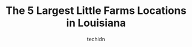 ---
layout: ampstory
image: https://i0.wp.com/paketmu.com/wp-content/uploads/2023/06/little-farms-market-guoco-tower-0-in-louisiana-1686368944.jpeg?resize=640,853
author: techidn
featured: false
description: Explore the diverse Little Farm scene in Louisiana, home to an incredible selection of 5 establishments catering to every taste. Whether youre in search of iconic favorites or undiscovered 
title: The 5 Largest Little Farms Locations in Louisiana
cover:
   title: The 5 Largest Little Farms Locations in Louisiana
   subtitle: RICKPATE
   background: https://paketmu.com/wp-content/uploads/2023/06/little-farms-market-guoco-tower-0-in-louisiana-1686368944.jpeg

pages: 
 - layout: thirds
   top: <h1>#1 Little Farms Market, Valley Point</h1>
   bottom: "<p>Was taking an evening walk with my husband and dog when we stumbled upon Little Farms at valley point! Was happy that the restaurant is pet friendly.Had the seafood lingu</p>"
   background: https://paketmu.com/wp-content/uploads/2023/06/little-farms-market-guoco-tower-1-in-louisiana-1686368944.jpeg
   backgroundblur: true
 - layout: thirds
   top: <h1>#2 Little Farms Market, Katong Point</h1>
   bottom: "<p>The bistro has a friendly ambience, wide, spacious and the staffs are very attentive. Food is of good quality and portion is generous. Only complaint is the price is a bi</p>"
   background: https://paketmu.com/wp-content/uploads/2023/06/little-farms-market-guoco-tower-2-in-louisiana-1686368945.jpeg
   cta:
      link: https://paketmu.com/the-5-largest-little-farms-locations-in-louisiana/
      text: The 5 Largest Little Farms Locations in Louisiana
 - layout: thirds
   top: <h1>#3 Little Farms Market, Guoco Tower</h1>
   bottom: "<p>Wow this is the place when you are looking for fresh and good quality fruit. The shop located at B2 level Guoco tower, near tanjung pagar mrt station entrance. Many optio</p>"
   background: https://paketmu.com/wp-content/uploads/2023/06/little-farms-market-guoco-tower-3-in-louisiana-1686368945.jpeg
   cta:
      link: https://paketmu.com/the-5-largest-little-farms-locations-in-louisiana/
      text: The 5 Largest Little Farms Locations in Louisiana
 - layout: thirds
   top: <h1>#4 Little Farms Market, Holland Village</h1>
   bottom: "<p>No. 3 Lor Liput, #01-04/05/06 Holland Piazza, Singapore 277725</p>"
   background: https://images.unsplash.com/photo-1540457036297-448b6b99e91c?ixlib=rb-4.0.3&ixid=MnwxMjA3fDB8MHxwaG90by1wYWdlfHx8fGVufDB8fHx8&auto=format&fit=crop&w=640&h=853&q=80
   cta:
      link: https://paketmu.com/the-5-largest-little-farms-locations-in-louisiana/
      text: The 5 Largest Little Farms Locations in Louisiana
 - layout: thirds
   top: <h1>#5 Little Feet Farm</h1>
   bottom: "<p>20650 Bree Dr, Denham Springs, LA 70726, United States</p>"
   background: https://images.unsplash.com/photo-1462556791646-c201b8241a94?ixlib=rb-4.0.3&ixid=MnwxMjA3fDB8MHxwaG90by1wYWdlfHx8fGVufDB8fHx8&auto=format&fit=crop&w=640&h=853&q=80
   cta:
      link: https://paketmu.com/the-5-largest-little-farms-locations-in-louisiana/
      text: The 5 Largest Little Farms Locations in Louisiana

 - layout: thirds
   middle: Continue reading...
   background: https://images.unsplash.com/photo-1564951434112-64d74cc2a2d7?ixlib=rb-4.0.3&ixid=MnwxMjA3fDB8MHxwaG90by1wYWdlfHx8fGVufDB8fHx8&auto=format&fit=crop&w=640&h=853&q=80
   cta:
      link: https://paketmu.com/the-5-largest-little-farms-locations-in-louisiana/
      text: The 5 Largest Little Farms Locations in Louisiana
      
---